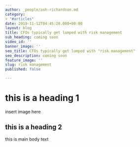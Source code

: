 ```yaml
---
author: _people/ash-richardson.md
category:
- "#articles"
date: 2019-11-12T04:45:28.000+00:00
layout: blog
title: CFOs typically get lumped with risk management
sub_heading: coming soon
video_id: ''
banner_image: ''
seo_title: CFOs typically get lumped with "risk management"
seo_description: coming soon
feature_image: ''
slug: risk management
published: false

---
```

# this is a heading 1

insert image here

## this is a heading 2

this is main body text